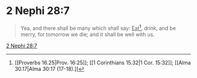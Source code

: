 # 2 Nephi 28:7

> Yea, and there shall be many which shall say: <u>Eat</u>[^a], drink, and be merry, for tomorrow we die; and it shall be well with us.

[2 Nephi 28:7](https://www.churchofjesuschrist.org/study/scriptures/bofm/2-ne/28?lang=eng&id=p7#p7)


[^a]: [[Proverbs 16.25|Prov. 16:25]]; [[1 Corinthians 15.32|1 Cor. 15:32]]; [[Alma 30.17|Alma 30:17 (17-18).]]
